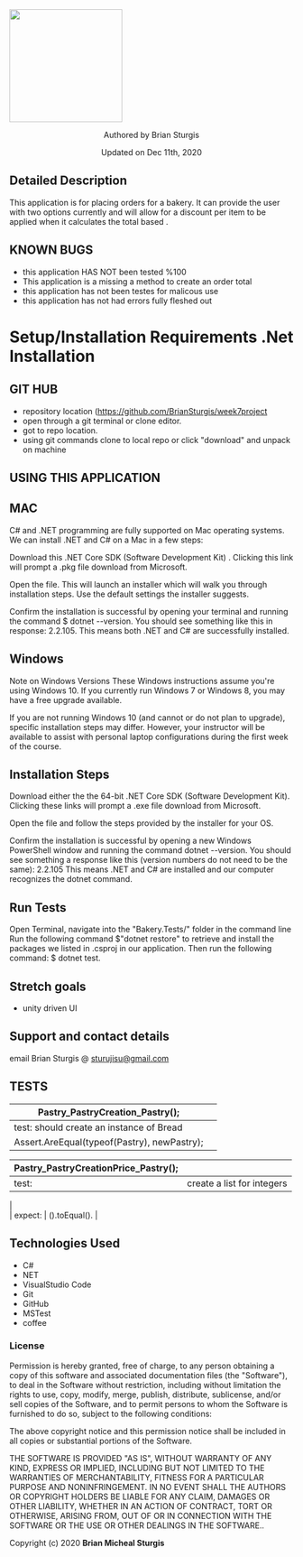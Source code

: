 

<div align="left">
<img src="https://github.com/BrianSturgis.png" width="200px" height="auto" >
</div>
<p align="center"> Authored by Brian Sturgis</p>
<p align="center">Updated on Dec 11th, 2020</p>


## Detailed Description
This application is for placing orders for a bakery. It can provide the user with two options currently and will allow for a discount per item to be applied when it calculates the total based .

## KNOWN BUGS
- this application HAS NOT been tested %100
- This application is a missing a method to create an order total
- this application has not been testes for malicous use
- this application has not had errors fully fleshed out
  

# Setup/Installation Requirements .Net Installation

## GIT HUB
- repository location (https://github.com/BrianSturgis/week7project
- open through a git terminal or clone editor.
- got to repo location.
- using git commands clone to local repo or click "download" and unpack on machine




## USING THIS APPLICATION
## MAC
C# and .NET programming are fully supported on Mac operating systems. We can install .NET and C# on a Mac in a few steps:

Download this .NET Core SDK (Software Development Kit) . Clicking this link will prompt a .pkg file download from Microsoft.

Open the file. This will launch an installer which will walk you through installation steps. Use the default settings the installer suggests.

Confirm the installation is successful by opening your terminal and running the command $ dotnet --version. You should see something like this in response: 2.2.105. This means both .NET and C# are successfully installed.

## Windows
Note on Windows Versions These Windows instructions assume you're using Windows 10. If you currently run Windows 7 or Windows 8, you may have a free upgrade available.

If you are not running Windows 10 (and cannot or do not plan to upgrade), specific installation steps may differ. However, your instructor will be available to assist with personal laptop configurations during the first week of the course.

## Installation Steps
Download either the the 64-bit .NET Core SDK (Software Development Kit). Clicking these links will prompt a .exe file download from Microsoft.

Open the file and follow the steps provided by the installer for your OS.

Confirm the installation is successful by opening a new Windows PowerShell window and running the command dotnet --version. You should see something a response like this (version numbers do not need to be the same): 2.2.105
This means .NET and C# are installed and our computer recognizes the dotnet command.


## Run Tests
Open Terminal, navigate into the "Bakery.Tests/" folder in the command line
Run the following command $"dotnet restore" to retrieve and install the packages we listed in .csproj in our application.
Then run the following command: $ dotnet test.

## Stretch goals
- unity driven UI



## Support and contact details
email Brian Sturgis @ <sturujisu@gmail.com>


## TESTS



| Pastry_PastryCreation_Pastry(); |  |
| ------| -----------|
| test:  should create an instance of Bread
| Assert.AreEqual(typeof(Pastry), newPastry);


Pastry_PastryCreationPrice_Pastry(); |  |
| ------| -----------|
| test: |  create a list for integers                       |
|  
| expect:  | ().toEqual(). |





## Technologies Used

* C#
* NET
* VisualStudio Code
* Git
* GitHub
* MSTest
* coffee
  

### License

Permission is hereby granted, free of charge, to any person obtaining a copy of this software and associated documentation files (the "Software"), to deal in the Software without restriction, including without limitation the rights to use, copy, modify, merge, publish, distribute, sublicense, and/or sell copies of the Software, and to permit persons to whom the Software is furnished to do so, subject to the following conditions:

The above copyright notice and this permission notice shall be included in all copies or substantial portions of the Software.

THE SOFTWARE IS PROVIDED "AS IS", WITHOUT WARRANTY OF ANY KIND, EXPRESS OR IMPLIED, INCLUDING BUT NOT LIMITED TO THE WARRANTIES OF MERCHANTABILITY, FITNESS FOR A PARTICULAR PURPOSE AND NONINFRINGEMENT. IN NO EVENT SHALL THE AUTHORS OR COPYRIGHT HOLDERS BE LIABLE FOR ANY CLAIM, DAMAGES OR OTHER LIABILITY, WHETHER IN AN ACTION OF CONTRACT, TORT OR OTHERWISE, ARISING FROM, OUT OF OR IN CONNECTION WITH THE SOFTWARE OR THE USE OR OTHER DEALINGS IN THE SOFTWARE..



Copyright (c) 2020 **Brian Micheal Sturgis**
